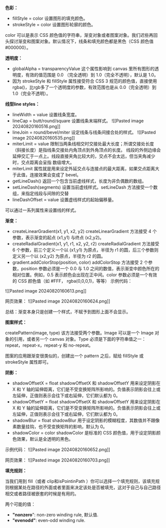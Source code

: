 **色彩：**

- fillStyle = color 设置图形的填充颜色。
- strokeStyle = color 设置图形轮廓的颜色。

color 可以是表示 CSS 颜色值的字符串，渐变对象或者图案对象。我们迟些再回头探讨渐变和图案对象。默认情况下，线条和填充颜色都是黑色（CSS 颜色值 #000000）。

**透明度：**

- globalAlpha = transparencyValue 这个属性影响到 canvas 里所有图形的透明度，有效的值范围是 0.0 （完全透明）到 1.0（完全不透明），默认是 1.0。
- 因为 strokeStyle 和 fillStyle 属性接受符合 CSS 3 规范的颜色值，直接使用rgba()，比rgb多了一个透明度的参数，有效范围也是从 0.0（完全透明）到 1.0（完全不透明）。

**线型line styles：**

- lineWidth = value 设置线条宽度。
- lineCap = butt/round/square 设置线条末端样式。
![[Pasted image 20240820160516.png]]
- lineJoin = round/bevel/miter 设定线条与线条间接合处的样式。
![[Pasted image 20240820160535.png]]
- miterLimit = value 限制当两条线相交时交接处最大长度；所谓交接处长度（斜接长度）是指线条交接处内角顶点到外角顶点的长度。 线段的外侧边缘会延伸交汇于一点上。线段直接夹角比较大的，交点不会太远，但当夹角减少时，交点距离会呈指 数级增大。
- miterLimit 属性就是用来设定外延交点与连接点的最大距离，如果交点距离大于此值，连接效果会变成了 bevel。
- getLineDash() 返回一个包含当前虚线样式，长度为非负偶数的数组。
- setLineDash(segments) 设置当前虚线样式。setLineDash 方法接受一个数组，来指定线段与间隙的交替
- lineDashOffset = value 设置虚线样式的起始偏移量。

可以通过一系列属性来设置线的样式。

**渐变：**

- createLinearGradient(x1, y1, x2, y2) createLinearGradient 方法接受 4 个参数，表示渐变的起点 (x1,y1) 与终点 (x2,y2)。
- createRadialGradient(x1, y1, r1, x2, y2, r2) createRadialGradient 方法接受 6 个参数，前三个定义一个以 (x1,y1) 为原点，半径为 r1 的圆，后三个参数则定义另一个以 (x2,y2) 为原点，半径为 r2 的圆。
- gradient.addColorStop(position, color) addColorStop 方法接受 2 个参数，position 参数必须是一个 0.0 与 1.0 之间的数值，表示渐变中颜色所在的相对位置。例如，0.5 表示颜色会出现在正中间。color 参数必须是一个有效的 CSS 颜色值（如 #FFF， rgba(0,0,0,1)，等等）
示例代码：

![[Pasted image 20240820160613.png]]

网页效果：
![[Pasted image 20240820160624.png]]

总结：渐变本身只是创建一个样式，不赋予到图形上面不会显示。

**图案样式：**

createPattern(image, type) 该方法接受两个参数。Image 可以是一个 Image 对象的引用，或者另一个 canvas 对象。Type 必须是下面的字符串值之一：repeat，repeat-x，repeat-y 和 no-repeat。

图案的应用跟渐变很类似的，创建出一个 pattern 之后，赋给 fillStyle 或 strokeStyle 属性即可。

**阴影：**

- shadowOffsetX = float shadowOffsetX 和 shadowOffsetY 用来设定阴影在 X 和 Y 轴的延伸距离，它们是不受变换矩阵所影响的。负值表示阴影会往上或左延伸，正值则表示会往下或右延伸，它们默认都为 0。
- shadowOffsetY = float shadowOffsetX 和 shadowOffsetY 用来设定阴影在 X 和 Y 轴的延伸距离，它们是不受变换矩阵所影响的。负值表示阴影会往上或左延伸，正值则表示会往下或右延伸，它们默认都为 0。
- shadowBlur = float shadowBlur 用于设定阴影的模糊程度，其数值并不跟像素数量挂钩，也不受变换矩阵的影响，默认为 0。
- shadowColor = color shadowColor 是标准的 CSS 颜色值，用于设定阴影颜色效果，默认是全透明的黑色。

示例代码：
![[Pasted image 20240820160652.png]]

网页效果：
![[Pasted image 20240820160703.png]]

**填充规则：**

当我们用到 fill（或者 clip和isPointinPath ）你可以选择一个填充规则，该填充规则根据某处在路径的外面或者里面来决定该处是否被填充，这对于自己与自己路径相交或者路径被嵌套的时候是有用的。

两个可能的值：

- **"nonzero**": non-zero winding rule, 默认值.
- **"evenodd"**: even-odd winding rule.